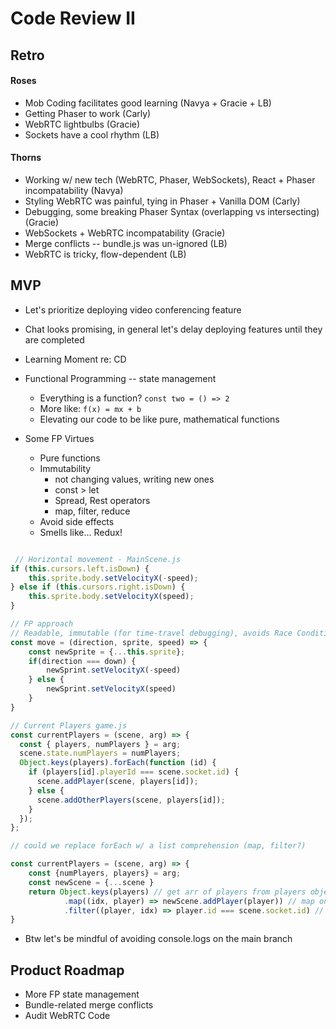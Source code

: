 # Code Review II

## Retro

#### Roses
* Mob Coding facilitates good learning (Navya + Gracie + LB)
* Getting Phaser to work (Carly)
* WebRTC lightbulbs (Gracie)
* Sockets have a cool rhythm (LB)

#### Thorns
* Working w/ new tech (WebRTC, Phaser, WebSockets), React + Phaser incompatability (Navya)
* Styling WebRTC was painful, tying in Phaser + Vanilla DOM (Carly)
* Debugging, some breaking Phaser Syntax (overlapping vs intersecting) (Gracie)
* WebSockets + WebRTC incompatability (Gracie) 
* Merge conflicts -- bundle.js was un-ignored (LB)
* WebRTC is tricky, flow-dependent (LB) 

## MVP

* Let's prioritize deploying video conferencing feature
* Chat looks promising, in general let's delay deploying features until they are completed

* Learning Moment re: CD
* Functional Programming -- state management
    * Everything is a function? `const two = () => 2`
    * More like: `f(x) = mx + b`
    * Elevating our code to be like pure, mathematical functions

* Some FP Virtues
    * Pure functions
    * Immutability
        * not changing values, writing new ones
        * const > let
        * Spread, Rest operators
        * map, filter, reduce
    * Avoid side effects
    * Smells like... Redux!

```javascript

 // Horizontal movement - MainScene.js
if (this.cursors.left.isDown) {
    this.sprite.body.setVelocityX(-speed);
} else if (this.cursors.right.isDown) {
    this.sprite.body.setVelocityX(speed);
}

// FP approach
// Readable, immutable (for time-travel debugging), avoids Race Condition
const move = (direction, sprite, speed) => {
    const newSprite = {...this.sprite};
    if(direction === down) {
        newSprint.setVelocityX(-speed)
    } else {
        newSprint.setVelocityX(speed)
    }
}

// Current Players game.js
const currentPlayers = (scene, arg) => {
  const { players, numPlayers } = arg;
  scene.state.numPlayers = numPlayers;
  Object.keys(players).forEach(function (id) {
    if (players[id].playerId === scene.socket.id) {
      scene.addPlayer(scene, players[id]);
    } else {
      scene.addOtherPlayers(scene, players[id]);
    }
  });
};

// could we replace forEach w/ a list comprehension (map, filter?)

const currentPlayers = (scene, arg) => {
    const {numPlayers, players} = arg;
    const newScene = {...scene }
    return Object.keys(players) // get arr of players from players object
            .map((idx, player) => newScene.addPlayer(player)) // map onto new scene
            .filter((player, idx) => player.id === scene.socket.id) // filter by curr socket
}

```

* Btw let's be mindful of avoiding console.logs on the main branch

 
## Product Roadmap


* More FP state management
* Bundle-related merge conflicts
* Audit WebRTC Code